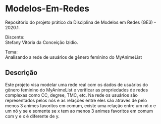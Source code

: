 # Modelos-Em-Redes
Repositório do projeto prático da Disciplina de Modelos em Redes (GE3) - 2020.1.

Discente: <br/>Stefany Vitória da Conceição Izidio.



Tema: <br/>Analisando a rede de usuários de gênero feminino do MyAnimeList


## Descrição
Este projeto visa modelar uma rede real com os dados de usuários do gênero feminino do MyAnimeList e verificar as propriedades de redes complexas como CC, degree, TMC, etc. Na rede os usuários são representados pelos nós e as relações entre eles são através de pelo menos 3 animes favoritos em comum, existe uma relação entre um nó x e um nó y se e somente se x tem ao menos 3 animes favoritos em comum com y e x é diferente de y.